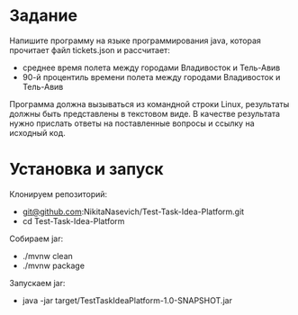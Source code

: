 # Задание
Напишите программу на языке программирования java, которая прочитает файл tickets.json и рассчитает:

- среднее время полета между городами Владивосток и Тель-Авив
- 90-й процентиль времени полета между городами Владивосток и Тель-Авив

Программа должна вызываться из командной строки Linux, результаты должны быть представлены в текстовом виде. В качестве результата нужно прислать ответы на поставленные вопросы и ссылку на исходный код.


# Установка и запуск
Клонируем репозиторий:

- git@github.com:NikitaNasevich/Test-Task-Idea-Platform.git
- cd Test-Task-Idea-Platform

Собираем jar:

- ./mvnw clean
- ./mvnw package

Запускаем jar:

- java -jar target/TestTaskIdeaPlatform-1.0-SNAPSHOT.jar